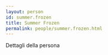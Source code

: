 ```yaml
---
layout: person
id: summer.frozen
title: Summer Frozen
permalink: people/summer.frozen.html
---
```


Dettagli della persona